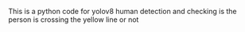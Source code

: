 This is a python code for yolov8 human detection and checking is the person is crossing the yellow line or not
